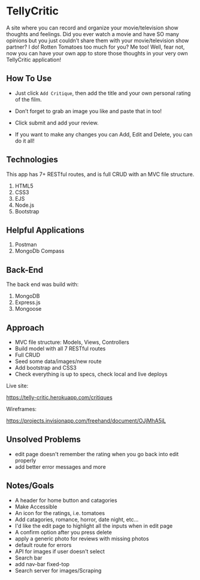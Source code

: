 # TellyCritic 

A site where you can record and organize your movie/television show thoughts and feelings. 
Did you ever watch a movie and have SO many opinions but you just couldn’t share them with your movie/television show partner? 
I do! 
Rotten Tomatoes too much for you? 
Me too! 
Well, fear not, now you can have your own app to store those thoughts in your very own TellyCritic application! 

## How To Use

- Just click `Add Critique`, then add the title and your own personal rating of the film. 

- Don’t forget to grab an image you like and paste that in too! 

- Click submit and add your review. 

- If you want to make any changes you can Add, Edit and Delete, you can do it all!


## Technologies

This app has 7+ RESTful routes, and is full CRUD with an MVC file structure. 

1. HTML5
2. CSS3
3. EJS
5. Node.js
4. Bootstrap 

## Helpful Applications

1. Postman
2. MongoDb Compass

## Back-End

The back end was build with:

1. MongoDB
2. Express.js
3. Mongoose

## Approach

- MVC file structure: Models, Views, Controllers
- Build model with all 7 RESTful routes
- Full CRUD
- Seed some data/images/new route 
- Add bootstrap and CSS3
- Check everything is up to specs, check local and live deploys


Live site:

https://telly-critic.herokuapp.com/critiques

Wireframes:

https://projects.invisionapp.com/freehand/document/OJjMhA5jL


## Unsolved Problems
- edit page doesn't remember the rating when you go back into edit properly
- add better error messages and more


## Notes/Goals

- A header for home button and catagories
- Make Accessible
- An icon for the ratings, i.e. tomatoes
- Add catagories, romance, horror, date night, etc...
- I'd like the edit page to highlight all the inputs when in edit page
- A confirm option after you press delete 
- apply a generic photo for reviews with missing photos
- default route for errors
- API for images if user doesn't select
- Search bar
- add nav-bar fixed-top
- Search server for images/Scraping


